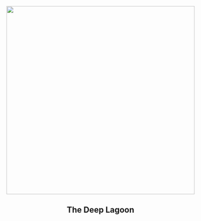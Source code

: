 
<p align="center"><img src="https://apod.nasa.gov/apod/image/2309/M8-Mos-SL10-DCPrgb-st-154-cC-cr1024.jpg" width="500" height="500"></p>
<h2 align="center"> The Deep Lagoon </h2>
